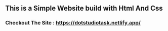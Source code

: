 ## This is a Simple Website build with Html And Css
### Checkout The Site : https://dotstudiotask.netlify.app/ 
